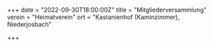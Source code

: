 +++
date = "2022-09-30T18:00:00Z"
title = "Mitgliederversammlung"
verein = "Heimatverein"
ort = "Kastanienhof (Kaminzimmer), Niederjosbach"

+++
